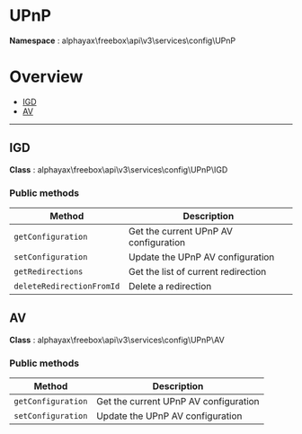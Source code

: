 
# UPnP

**Namespace**  : alphayax\freebox\api\v3\services\config\UPnP

# Overview

- [IGD](__NAMESPACE__.md#IGD)
- [AV](__NAMESPACE__.md#AV)


---
<a name="IGD"></a>
## IGD

**Class**  : alphayax\freebox\api\v3\services\config\UPnP\IGD

### Public methods

| Method | Description |
|---|---|
| `getConfiguration` | Get the current UPnP AV configuration |
| `setConfiguration` | Update the UPnP AV configuration |
| `getRedirections` | Get the list of current redirection |
| `deleteRedirectionFromId` | Delete a redirection |

<a name="AV"></a>
## AV

**Class**  : alphayax\freebox\api\v3\services\config\UPnP\AV

### Public methods

| Method | Description |
|---|---|
| `getConfiguration` | Get the current UPnP AV configuration |
| `setConfiguration` | Update the UPnP AV configuration |

